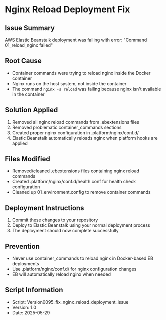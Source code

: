 # Nginx Reload Deployment Fix

## Issue Summary
AWS Elastic Beanstalk deployment was failing with error: "Command 01_reload_nginx failed"

## Root Cause
- Container commands were trying to reload nginx inside the Docker container
- Nginx runs on the host system, not inside the container
- The command `nginx -s reload` was failing because nginx isn't available in the container

## Solution Applied
1. Removed all nginx reload commands from .ebextensions files
2. Removed problematic container_commands sections
3. Created proper nginx configuration in .platform/nginx/conf.d/
4. Elastic Beanstalk automatically reloads nginx when platform hooks are applied

## Files Modified
- Removed/cleaned .ebextensions files containing nginx reload commands
- Created .platform/nginx/conf.d/health.conf for health check configuration
- Cleaned up 01_environment.config to remove container commands

## Deployment Instructions
1. Commit these changes to your repository
2. Deploy to Elastic Beanstalk using your normal deployment process
3. The deployment should now complete successfully

## Prevention
- Never use container_commands to reload nginx in Docker-based EB deployments
- Use .platform/nginx/conf.d/ for nginx configuration changes
- EB will automatically reload nginx when needed

## Script Information
- Script: Version0095_fix_nginx_reload_deployment_issue
- Version: 1.0
- Date: 2025-05-29